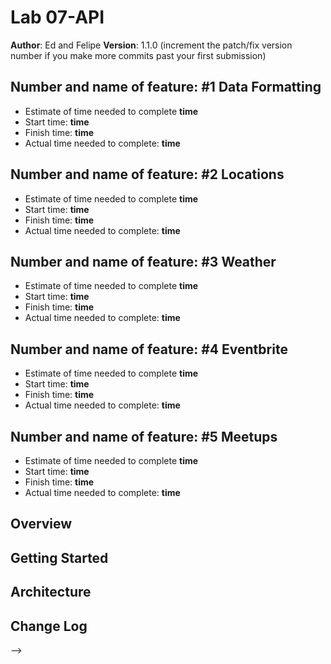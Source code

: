 # Lab 07-API

**Author**: Ed and Felipe
**Version**: 1.1.0 (increment the patch/fix version number if you make more commits past your first submission)


## Number and name of feature: #1 Data Formatting
* Estimate of time needed to complete __time__
* Start time: __time__
* Finish time: __time__
* Actual time needed to complete: __time__

## Number and name of feature: #2 Locations
* Estimate of time needed to complete __time__
* Start time: __time__
* Finish time: __time__
* Actual time needed to complete: __time__

## Number and name of feature: #3 Weather
* Estimate of time needed to complete __time__
* Start time: __time__
* Finish time: __time__
* Actual time needed to complete: __time__

## Number and name of feature: #4 Eventbrite
* Estimate of time needed to complete __time__
* Start time: __time__
* Finish time: __time__
* Actual time needed to complete: __time__

## Number and name of feature: #5 Meetups
* Estimate of time needed to complete __time__
* Start time: __time__
* Finish time: __time__
* Actual time needed to complete: __time__




## Overview
<!-- Provide a high level overview of what this application is and why you are building it, beyond the fact that it's an assignment for this class. (i.e. What's your problem domain?) -->

## Getting Started
<!-- What are the steps that a user must take in order to build this app on their own machine and get it running? -->

## Architecture
<!-- Provide a detailed description of the application design. What technologies (languages, libraries, etc) you're using, and any other relevant design information. -->

## Change Log
<!-- Use this area to document the iterative changes made to your application as each feature is successfully implemented. Use time stamps. Here's an examples:

01-01-2001 4:59pm - Application now has a fully-functional express server, with a GET route for the location resource.

## Credits and Collaborations
<!-- Give credit (and a link) to other people or resources that helped you build this application. -->
-->